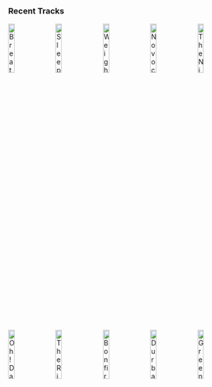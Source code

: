 ### Recent Tracks
[<img src='https://lastfm.freetls.fastly.net/i/u/300x300/6a83a851fa7a48a2c8e1b7d4dd5d7fda.png' width='16%' height='16%' alt='Breathing Electricity'>](https://www.last.fm/music/the%2belectric%2bsons/_/breathing%2belectricity)&nbsp;&nbsp;&nbsp;&nbsp;[<img src='https://lastfm.freetls.fastly.net/i/u/300x300/8780032e90004f7dcf3a14a76299e113.png' width='16%' height='16%' alt='Sleeping With A Friend'>](https://www.last.fm/music/neon%2btrees/_/sleeping%2bwith%2ba%2bfriend)&nbsp;&nbsp;&nbsp;&nbsp;[<img src='https://lastfm.freetls.fastly.net/i/u/300x300/90a4432699af42149072e0177151108a.png' width='16%' height='16%' alt='Weight of Living, Pt. I'>](https://www.last.fm/music/bastille/_/weight%2bof%2bliving%252c%2bpt.%2bi)&nbsp;&nbsp;&nbsp;&nbsp;[<img src='https://lastfm.freetls.fastly.net/i/u/300x300/06660d801cc3e6d3aa9717a87a8781e2.png' width='16%' height='16%' alt='Novocaine'>](https://www.last.fm/music/the%2bunlikely%2bcandidates/_/novocaine)&nbsp;&nbsp;&nbsp;&nbsp;[<img src='https://lastfm.freetls.fastly.net/i/u/300x300/c1e4c4a2fb354132c100b3f654e6f34d.png' width='16%' height='16%' alt='The Nights'>](https://www.last.fm/music/avicii/_/the%2bnights)&nbsp;&nbsp;&nbsp;&nbsp;<br>[<img src='https://lastfm.freetls.fastly.net/i/u/300x300/739da047c3b9b536586aeba18f32f7cf.png' width='16%' height='16%' alt='Oh! Darling - 2019 Mix'>](https://www.last.fm/music/the%2bbeatles/_/oh%2521%2bdarling%2b-%2b2019%2bmix)&nbsp;&nbsp;&nbsp;&nbsp;[<img src='https://lastfm.freetls.fastly.net/i/u/300x300/5436397d757a9d538a42c46ee939bfd9.png' width='16%' height='16%' alt='The River'>](https://www.last.fm/music/aurora/_/the%2briver)&nbsp;&nbsp;&nbsp;&nbsp;[<img src='https://lastfm.freetls.fastly.net/i/u/300x300/85902d84b57e5f27a187034625f581b7.png' width='16%' height='16%' alt='Bonfire'>](https://www.last.fm/music/the%2bhunna/_/bonfire)&nbsp;&nbsp;&nbsp;&nbsp;[<img src='https://lastfm.freetls.fastly.net/i/u/300x300/90a4432699af42149072e0177151108a.png' width='16%' height='16%' alt='Durban Skies'>](https://www.last.fm/music/bastille/_/durban%2bskies)&nbsp;&nbsp;&nbsp;&nbsp;[<img src='https://lastfm.freetls.fastly.net/i/u/300x300/3061a718bafbccc70ac73c7dafec6a09.png' width='16%' height='16%' alt='Green Light'>](https://www.last.fm/music/lorde/_/green%2blight)&nbsp;&nbsp;&nbsp;&nbsp;<br>
